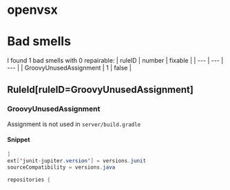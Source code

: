 # openvsx 
 
# Bad smells
I found 1 bad smells with 0 repairable:
| ruleID | number | fixable |
| --- | --- | --- |
| GroovyUnusedAssignment | 1 | false |
## RuleId[ruleID=GroovyUnusedAssignment]
### GroovyUnusedAssignment
Assignment is not used
in `server/build.gradle`
#### Snippet
```java
]
ext['junit-jupiter.version'] = versions.junit
sourceCompatibility = versions.java

repositories {
```

